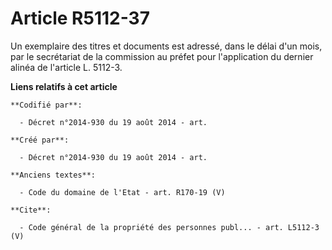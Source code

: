 # Article R5112-37

Un exemplaire des titres et documents est adressé, dans le délai d'un mois, par le secrétariat de la commission au préfet
pour l'application du dernier alinéa de l'article L. 5112-3.

**Liens relatifs à cet article**

	**Codifié par**:

	  - Décret n°2014-930 du 19 août 2014 - art.

	**Créé par**:

	  - Décret n°2014-930 du 19 août 2014 - art.

	**Anciens textes**:

	  - Code du domaine de l'Etat - art. R170-19 (V)

	**Cite**:

	  - Code général de la propriété des personnes publ... - art. L5112-3 (V)
